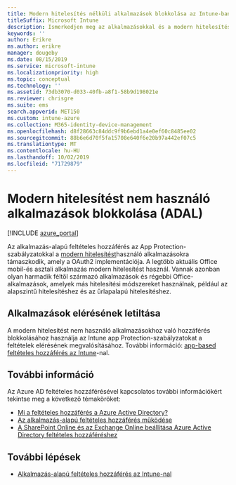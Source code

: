 ```yaml
---
title: Modern hitelesítés nélküli alkalmazások blokkolása az Intune-ban
titleSuffix: Microsoft Intune
description: Ismerkedjen meg az alkalmazásokkal és a modern hitelesítéssel (ADAL) Microsoft Intune használatával.
keywords: ''
author: Erikre
ms.author: erikre
manager: dougeby
ms.date: 08/15/2019
ms.service: microsoft-intune
ms.localizationpriority: high
ms.topic: conceptual
ms.technology: ''
ms.assetid: 73db3070-d033-40fb-a8f1-58b9d198021e
ms.reviewer: chrisgre
ms.suite: ems
search.appverid: MET150
ms.custom: intune-azure
ms.collection: M365-identity-device-management
ms.openlocfilehash: d8f28663c84ddc9f9b6ebd1a4e0ef60c8485ee02
ms.sourcegitcommit: 88b6e6d70f5fa15708e640f6e20b97a442ef07c5
ms.translationtype: MT
ms.contentlocale: hu-HU
ms.lasthandoff: 10/02/2019
ms.locfileid: "71729879"
---
```

# <a name="block-apps-that-dont-use-modern-authentication-adal"></a>Modern hitelesítést nem használó alkalmazások blokkolása (ADAL)

[!INCLUDE [azure_portal](../includes/azure_portal.md)]

Az alkalmazás-alapú feltételes hozzáférés az App Protection-szabályzatokkal a [modern hitelesítést](https://support.office.com/article/Using-Office-365-modern-authentication-with-Office-clients-776c0036-66fd-41cb-8928-5495c0f9168a)használó alkalmazásokra támaszkodik, amely a OAuth2 implementációja. A legtöbb aktuális Office mobil-és asztali alkalmazás modern hitelesítést használ. Vannak azonban olyan harmadik féltől származó alkalmazások és régebbi Office-alkalmazások, amelyek más hitelesítési módszereket használnak, például az alapszintű hitelesítéshez és az űrlapalapú hitelesítéshez.

## <a name="block-access-to-apps"></a>Alkalmazások elérésének letiltása

A modern hitelesítést nem használó alkalmazásokhoz való hozzáférés blokkolásához használja az Intune app Protection-szabályzatokat a feltételek elérésének megvalósításához. További információ: [app-based feltételes hozzáférés az Intune](app-based-conditional-access-intune.md)-nal.

## <a name="additional-information"></a>További információ

Az Azure AD feltételes hozzáférésével kapcsolatos további információkért tekintse meg a következő témaköröket:
- [Mi a feltételes hozzáférés a Azure Active Directory?](https://docs.microsoft.com/azure/active-directory/conditional-access/overview)
- [Az alkalmazás-alapú feltételes hozzáférés működése](app-based-conditional-access-intune.md#how-app-based-conditional-access-works)
- [A SharePoint Online és az Exchange Online beállítása Azure Active Directory feltételes hozzáféréshez](https://docs.microsoft.com/azure/active-directory/conditional-access/conditional-access-for-exo-and-spo)

## <a name="next-steps"></a>További lépések

- [Alkalmazás-alapú feltételes hozzáférés az Intune-nal](app-based-conditional-access-intune.md)
